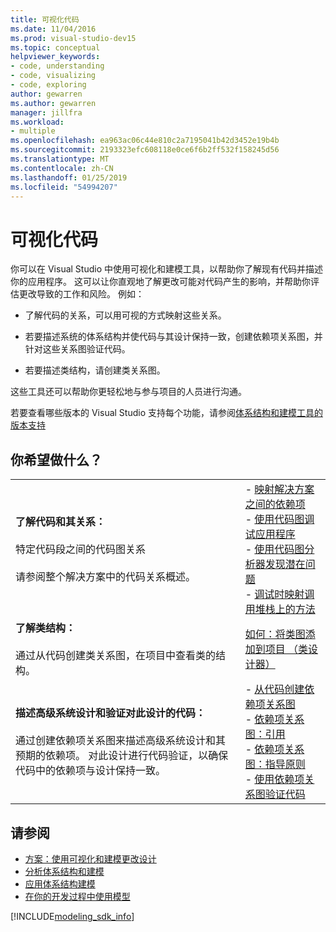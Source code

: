 ```yaml
---
title: 可视化代码
ms.date: 11/04/2016
ms.prod: visual-studio-dev15
ms.topic: conceptual
helpviewer_keywords:
- code, understanding
- code, visualizing
- code, exploring
author: gewarren
ms.author: gewarren
manager: jillfra
ms.workload:
- multiple
ms.openlocfilehash: ea963ac06c44e810c2a7195041b42d3452e19b4b
ms.sourcegitcommit: 2193323efc608118e0ce6f6b2ff532f158245d56
ms.translationtype: MT
ms.contentlocale: zh-CN
ms.lasthandoff: 01/25/2019
ms.locfileid: "54994207"
---
```

# <a name="visualize-code"></a>可视化代码

你可以在 Visual Studio 中使用可视化和建模工具，以帮助你了解现有代码并描述你的应用程序。 这可以让你直观地了解更改可能对代码产生的影响，并帮助你评估更改导致的工作和风险。 例如：

- 了解代码的关系，可以用可视的方式映射这些关系。

- 若要描述系统的体系结构并使代码与其设计保持一致，创建依赖项关系图，并针对这些关系图验证代码。

- 若要描述类结构，请创建类关系图。

这些工具还可以帮助你更轻松地与参与项目的人员进行沟通。

若要查看哪些版本的 Visual Studio 支持每个功能，请参阅[体系结构和建模工具的版本支持](../modeling/what-s-new-for-design-in-visual-studio.md#VersionSupport)

## <a name="what-do-you-want-to-do"></a>你希望做什么？

|||
|-|-|
|**了解代码和其关系：**<br /><br /> 特定代码段之间的代码图关系<br /><br /> 请参阅整个解决方案中的代码关系概述。|- [映射解决方案之间的依赖项](../modeling/map-dependencies-across-your-solutions.md)<br />- [使用代码图调试应用程序](../modeling/use-code-maps-to-debug-your-applications.md)<br />- [使用代码图分析器发现潜在问题](../modeling/find-potential-problems-using-code-map-analyzers.md)<br />- [调试时映射调用堆栈上的方法](../debugger/map-methods-on-the-call-stack-while-debugging-in-visual-studio.md)|
|**了解类结构：**<br /><br /> 通过从代码创建类关系图，在项目中查看类的结构。|[如何：将类图添加到项目 （类设计器）](../ide/class-designer/how-to-add-class-diagrams-to-projects.md)|
|**描述高级系统设计和验证对此设计的代码：**<br /><br /> 通过创建依赖项关系图来描述高级系统设计和其预期的依赖项。 对此设计进行代码验证，以确保代码中的依赖项与设计保持一致。|- [从代码创建依赖项关系图](../modeling/create-layer-diagrams-from-your-code.md)<br />- [依赖项关系图：引用](../modeling/layer-diagrams-reference.md)<br />- [依赖项关系图：指导原则](../modeling/layer-diagrams-guidelines.md)<br />- [使用依赖项关系图验证代码](../modeling/validate-code-with-layer-diagrams.md)|

## <a name="see-also"></a>请参阅

- [方案：使用可视化和建模更改设计](../modeling/scenario-change-your-design-using-visualization-and-modeling.md)
- [分析体系结构和建模](../modeling/analyze-and-model-your-architecture.md)
- [应用体系结构建模](../modeling/model-your-app-s-architecture.md)
- [在你的开发过程中使用模型](../modeling/use-models-in-your-development-process.md)

[!INCLUDE[modeling_sdk_info](includes/modeling_sdk_info.md)]
